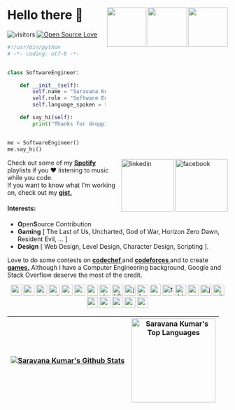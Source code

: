 # Hello there 👋   <img width ="90" src="https://user-images.githubusercontent.com/59575502/209929512-9928d108-855e-4634-bff3-a6721b524681.png" align="right"> <img width ="90" src="https://user-images.githubusercontent.com/59575502/209931168-85985140-35e6-4a45-b66c-7dcebc37f5b8.png" align="right"> <img width ="90" src="https://user-images.githubusercontent.com/59575502/209929127-6b01b76d-b1f0-40c7-b3e9-9486b7931d35.png" align="right"> 

![visitors](https://komarev.com/ghpvc/?username=thesaravanakumar&label=visitors&color=blue&style=plastic)
[![Open Source Love](https://badges.frapsoft.com/os/v1/open-source.svg?v=102)](https://github.com/ellerbrock/open-source-badge/)

```python
#!/usr/bin/python
# -*- coding: utf-8 -*-


class SoftwareEngineer:

    def __init__(self):
        self.name = "Saravana Kumar"
        self.role = "Software Engineer"
        self.language_spoken = ["ta_IN", "en_US"]

    def say_hi(self):
        print("Thanks for dropping by, hope you find some of my work interesting.")


me = SoftwareEngineer()
me.say_hi()
```



  <a href="https://www.facebook.com/thesaravanakumar" target="_blank"><img src="https://user-images.githubusercontent.com/59575502/127344027-e36cd957-8c9b-40f7-84ed-6da175648343.png" height="120px" width="120px" alt="facebook" align="right"></a><a href="https://www.linkedin.com/in/thesaravanakumar/" target="_blank"><img src="https://user-images.githubusercontent.com/59575502/127343867-952c0121-c592-435d-8085-dc54b6ea6517.png" height="120px" width="120px" alt="linkedin" align="right"></a>

Check out some of my <es><strong><a href = "https://open.spotify.com/user/4ycd6kmdj6we6n7dbj9aw2r3e">Spotify  </a></strong></es>
playlists if you ❤ listening to music while you code. </br>
If you want to know what I'm working on, check out my <es><strong><a href = "https://gist.github.com/thesaravanakumar">gist.</a></strong></es>
#### Interests: 
- **O**pen**S**ource Contribution
- **Gaming** [ The Last of Us, Uncharted, God of War, Horizon Zero Dawn, Resident Evil, ... ]
- **Design** [ Web Design, Level Design, Character Design, Scripting ].

Love to do some contests on <es><strong><a href = "https://www.codechef.com/users/saravana_me">codechef </a></strong></es> and <es><strong><a href = "https://codeforces.com/profile/VictorSullivan">codeforces </a></strong></es> and to create <es><strong><a href = "https://thesaravanakumar.itch.io/">games.</a></strong></es>
Although I have a Computer Engineering background, Google and Stack Overflow deserve the most of the credit.

<p align="center">
<img src="https://user-images.githubusercontent.com/59575502/127426751-01af6b81-3523-47d2-95b8-6166f9c3c3aa.png" alt="c" width="25" height="25" />
<img src="https://user-images.githubusercontent.com/59575502/127426757-5335f7bc-c63a-4e58-9e96-f43982df842d.png" alt="cpp" width="25" height="25" />
<img src="https://user-images.githubusercontent.com/59575502/127426152-a3fa615d-646a-41ad-b40d-668f7317b1d0.png" alt="go" width="25" height="25" />
<img src="https://user-images.githubusercontent.com/59575502/127426759-a687aa90-d647-46c9-86f7-c8e948f8095e.png" alt="python" width="25" height="25" />
<img src="https://user-images.githubusercontent.com/59575502/199536652-2b81beea-5928-454c-9188-7f8d747fba5d.svg" alt="swift" width="25" height="25" />
<img src="https://user-images.githubusercontent.com/59575502/199536641-4a2d0dc7-3e15-45b5-8f6a-5346e01587bf.svg" alt="gcp" width="25" height="25" />
<img src="https://user-images.githubusercontent.com/59575502/199536631-c44ee019-9386-46ed-8a9e-421493b4858b.svg" alt="azure" width="25" height="25" />
<img src="https://user-images.githubusercontent.com/59575502/199536636-d0df8189-9617-463c-9068-d505b9377aba.svg" alt="docker" width="25" height="25" />
<img src="https://user-images.githubusercontent.com/59575502/199533144-a36ae015-30a8-455a-973c-4930a4206912.svg" alt="k8s" width="25" height="25" />
<img src="https://user-images.githubusercontent.com/59575502/199536647-7bab5470-5fad-48ea-92ad-ee4dcaa54cfb.svg" alt="jenkins" width="25" height="25" />
<img src="https://user-images.githubusercontent.com/59575502/199536634-7ca4af43-2469-4cce-aeef-2190c0e10b9c.svg" alt="bash" width="25" height="25" />
<img src="https://user-images.githubusercontent.com/59575502/199536625-02df6b0f-aa0f-4dac-ad03-1eff023578e7.svg" alt="ansible" width="25" height="25" />
<img src="https://user-images.githubusercontent.com/59575502/199536656-40822cca-30ab-42a6-9e2e-1f816cd5c23c.svg" alt="terraform" width="25" height="25" />
<img src="https://user-images.githubusercontent.com/59575502/127426309-0b2bbd98-9756-4798-ad10-f60da4a4d5fb.png" alt="html5" width="25" height="25" />
<img src="https://user-images.githubusercontent.com/59575502/127426315-abe01b56-a385-455d-9caf-40bc7022a3d3.png" alt="css3" width="25" height="25" />
<img src="https://user-images.githubusercontent.com/59575502/127426312-4a7a6d79-4b40-4b06-8c94-824ea3e8410e.png" alt="javascript" width="25" height="25" />
<img src="https://user-images.githubusercontent.com/59575502/127427975-18b027b4-dc7f-4616-b9b4-42019b54e8db.png" alt="git" width="25" height="25" />
<img src="https://user-images.githubusercontent.com/59575502/127428633-1f18254b-97f9-4358-aec4-3143874035f8.png" alt="react" width="25" height="25" />
<img src="https://user-images.githubusercontent.com/59575502/127428631-5ab21a62-ac89-4919-9408-724df88ab245.png" alt="nodejs" width="25" height="25" />
<img src="https://user-images.githubusercontent.com/59575502/127427980-4b5ba4cf-daee-474f-a500-872181ccc470.png" alt="vscode" width="25" height="25" />
<img src="https://user-images.githubusercontent.com/59575502/127426153-6f6d6c91-9778-43d9-a1df-95df61f23438.png" alt="mongodb" width="25" height="25" />
<img src="https://user-images.githubusercontent.com/59575502/127428630-7563c6a0-4ce4-4b21-9473-b7c2b149f3c4.png" alt="mysql" width="25" height="25" />
</p>

| [![Saravana Kumar's Github Stats](https://github-readme-stats.vercel.app/api?username=thesaravanakumar&count_private=true&hide_border=true&show_icons=true&theme=dark#gh-dark-mode-only)](https://github.com/anuraghazra/github-readme-stats#gh-dark-mode-only) | <a href="https://github.com/thesaravanakumar"><img alt="Saravana Kumar's Top Languages" src="https://github-readme-stats.vercel.app/api/top-langs/?username=thesaravanakumar&hide=ASP.NET,jupyter%20notebook&langs_count=8&layout=compact&theme=react&hide_border=true&bg_color=151515&title_color=fff&icon_color=79ff97" height="192px"/></a> |
| ------------- | ------------- |
